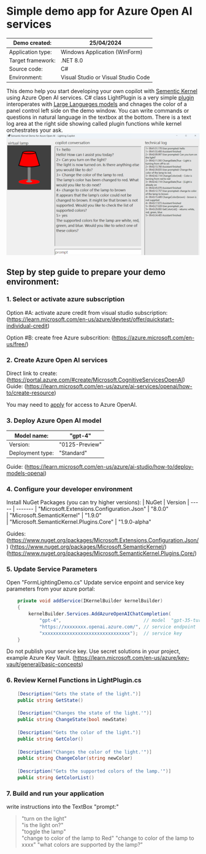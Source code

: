 # Simple demo app for Azure Open AI services

| Demo created:  |    25/04/2024  
| ------------------ | ------------------
| Application type:  |  Windows Application (WinForm)    
| Target framework:  |  .NET 8.0  
| Source code:  |     C#  
| Environment:  |     Visual Studio or Visual Studio Code

This demo help you start developing your own copilot with [Sementic Kernel](https://learn.microsoft.com/en-us/semantic-kernel/overview/)
using Azure Open AI services.
C# class LightPlugin is a very simple [plugin](https://learn.microsoft.com/en-us/semantic-kernel/agents/plugins/?tabs=Csharp) 
interoperates with [Large Langueges models](https://learn.microsoft.com/en-us/training/modules/introduction-large-language-models/)
and chnages the color of a panel control left side on the demo window.
You can write commands or questions in natural language in the textbox at the bottom.
There is a text log area at the right side showing called plugin functions while kernel orchestrates your ask.
![ScreenShot](/Screenshot1.png)

## Step by step guide to prepare your demo environment:

### 1. Select or activate azure subscription
    
Option #A: activate azure credit from visual studio subscription:  
(https://learn.microsoft.com/en-us/azure/devtest/offer/quickstart-individual-credit)

Option #B: create free Azure subscrition: (https://azure.microsoft.com/en-us/free/)

### 2. Create Azure Open AI services

Direct link to create: (https://portal.azure.com/#create/Microsoft.CognitiveServicesOpenAI)  
Guide: (https://learn.microsoft.com/en-us/azure/ai-services/openai/how-to/create-resource)  

You may need to [apply](https://aka.ms/oai/access) for access to Azure OpenAI.

### 3. Deploy Azure Open AI model

| Model name: |      "gpt-4"  
| ----------- | ------------
| Version: |         "0125-Preview"  
| Deployment type: | "Standard"  

Guide: (https://learn.microsoft.com/en-us/azure/ai-studio/how-to/deploy-models-openai)  

### 4. Configure your developer environment

Install NuGet Packages (you can try higher versions):
| NuGet | Version
| ----- | -------
| "Microsoft.Extensions.Configuration.Json" |  "8.0.0"  
| "Microsoft.SemanticKernel"                |  "1.9.0"  
| "Microsoft.SemanticKernel.Plugins.Core"   |  "1.9.0-alpha"  

Guides:  
    (https://www.nuget.org/packages/Microsoft.Extensions.Configuration.Json/)
    (https://www.nuget.org/packages/Microsoft.SemanticKernel/)
    (https://www.nuget.org/packages/Microsoft.SemanticKernel.Plugins.Core/)

### 5. Update Service Parameters

Open "FormLightingDemo.cs"
Update service enpoint and service key parameters from your azure portal:

``` csharp
    private void addService(IKernelBuilder kernelBuilder)
    {
        kernelBuilder.Services.AddAzureOpenAIChatCompletion(
            "gpt-4",                              // model  "gpt-35-turbo" does not work properly with this demo
            "https://xxxxxxxx.openai.azure.com/", // service endpoint
            "xxxxxxxxxxxxxxxxxxxxxxxxxxxxxxxx");  // service key
    }
```

Do not publish your service key. Use secret solutions in your project, example Azure Key Vault.
    (https://learn.microsoft.com/en-us/azure/key-vault/general/basic-concepts)
 
### 6. Review Kernel Functions in LightPlugin.cs

``` csharp
    [Description("Gets the state of the light.")]
    public string GetState()

    [Description("Changes the state of the light.'")]
    public string ChangeState(bool newState)

    [Description("Gets the color of the light.")]
    public string GetColor()

    [Description("Changes the color of the light.'")]
    public string ChangeColor(string newColor)

    [Description("Gets the supported colors of the lamp.'")]
    public string GetColorList()
```

### 7. Build and run your application

write instructions into the TextBox "prompt:"  
> "turn on the light"  
> "is the light on?"  
> "toggle the lamp"  
> "change to color of the lamp to Red"
> "change to color of the lamp to xxxx"
> "what colors are supported by the lamp?"
